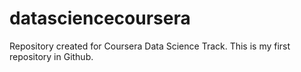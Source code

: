 datasciencecoursera
===================

Repository created for Coursera Data Science Track.
This is my first repository in Github.
